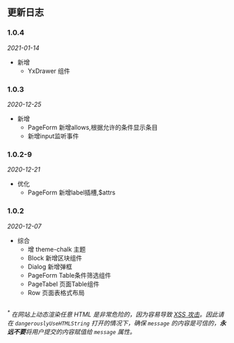 ## 更新日志

### 1.0.4

*2021-01-14*

- 新增
  - YxDrawer 组件

### 1.0.3

*2020-12-25*

- 新增
  - PageForm 新增allows,根据允许的条件显示条目
  - 新增input监听事件
  
### 1.0.2-9

*2020-12-21*

- 优化
  - PageForm 新增label插槽,$attrs
  
### 1.0.2

*2020-12-07*

- 综合
  - 增 theme-chalk 主题
  - Block 新增区块组件
  - Dialog 新增弹框
  - PageForm Table条件筛选组件
  - PageTabel 页面Table组件
  - Row 页面表格式布局

##
<i><sup>*</sup> 在网站上动态渲染任意 HTML 是非常危险的，因为容易导致 [XSS 攻击](https://en.wikipedia.org/wiki/Cross-site_scripting)。因此请在 `dangerouslyUseHTMLString` 打开的情况下，确保 `message` 的内容是可信的，**永远不要**将用户提交的内容赋值给 `message` 属性。</i>
